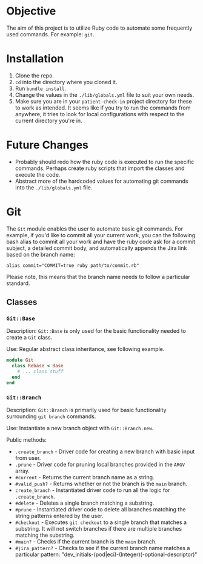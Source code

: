 # Objective
The aim of this project is to utilize Ruby code to automate some frequently used commands. For example: `git`.

# Installation
1. Clone the repo.
2. `cd` into the directory where you cloned it.
3. Run `bundle install`.
4. Change the values in the `./lib/globals.yml` file to suit your own needs.
5. Make sure you are in your `patient-check-in` project directory for these to work as intended. It seems like if you try to run the commands from anywhere, it tries to look for local configurations with respect to the current directory you're in.

# Future Changes
- Probably should redo how the ruby code is executed to run the specific commands. Perhaps create ruby scripts that import the classes and execute the code.
- Abstract more of the hardcoded values for automating git commands into the `./lib/globals.yml` file.

# Git
The `Git` module enables the user to automate basic git commands. For example, if you'd like to commit all your current work, you can the following bash alias to commit all your work and have the ruby code ask for a commit subject, a detailed commit body, and automatically appends the Jira link based on the branch name:
```shell
alias commit="COMMIT=true ruby path/to/commit.rb"
```
Please note, this means that the branch name needs to follow a particular standard.

## Classes

### `Git::Base`
Description: `Git::Base` is only used for the basic functionality needed to create a `Git` class.

Use: Regular abstract class inheritance, see following example.
```ruby
module Git
  class Rebase < Base
    # ... class stuff
  end
end
```

### `Git::Branch`
Description: `Git::Branch` is primarily used for basic functionality surrounding `git branch` commands.

Use: Instantiate a new branch object with `Git::Branch.new`.

Public methods:
- `.create_branch` - Driver code for creating a new branch with basic input from user.
- `.prune` - Driver code for pruning local branches provided in the `ARGV` array.
- `#current` - Returns the current branch name as a string.
- `#valid_push?` - Returns whether or not the branch is the `main` branch.
- `create_branch` - Instantiated driver code to run all the logic for `.create_branch`.
- `#delete` - Deletes a single branch matching a substring.
- `#prune` - Instantiated driver code to delete all branches matching the string patterns entered by the user.
- `#checkout` - Executes `git checkout` to a single branch that matches a substring. It will not switch branches if there are multiple branches matching the substring.
- `#main?` - Checks if the current branch is the `main` branch.
- `#jira_pattern?` - Checks to see if the current branch name matches a particular pattern: "dev_initials-(pod|eci)-(Integer)(-optional-descriptor)"

